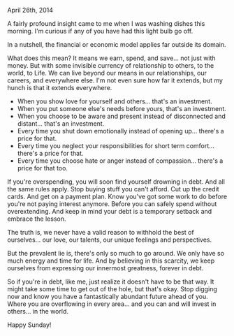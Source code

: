 April 26th, 2014

A fairly profound insight came to me when I was washing dishes this morning. I'm curious if any of you have had this light bulb go off.

In a nutshell, the financial or economic model applies far outside its domain.

What does this mean? It means we earn, spend, and save... not just with money. But with some invisible currency of relationship to others, to the world, to Life. We can live beyond our means in our relationships, our careers, and everywhere else. I'm not even sure how far it extends, but my hunch is that it extends everywhere.

- When you show love for yourself and others... that's an investment.
- When you put someone else's needs before yours, that's an investment.
- When you choose to be aware and present instead of disconnected and distant... that's an investment.
- Every time you shut down emotionally instead of opening up... there's a price for that.
- Every time you neglect your responsibilities for short term comfort... there's a price for that.
- Every time you choose hate or anger instead of compassion... there's a price for that too.

If you're overspending, you will soon find yourself drowning in debt. And all the same rules apply. Stop buying stuff you can't afford. Cut up the credit cards. And get on a payment plan. Know you've got some work to do before you're not paying interest anymore. Before you can safely spend without overextending. And keep in mind your debt is a temporary setback and embrace the lesson.

The truth is, we never have a valid reason to withhold the best of ourselves... our love, our talents, our unique feelings and perspectives.

But the prevalent lie is, there's only so much to go around. We only have so much energy and time for life. And by believing in this scarcity, we keep ourselves from expressing our innermost greatness, forever in debt.

So if you're in debt, like me, just realize it doesn't have to be that way. It might take some time to get out of the hole, but that's okay. Stop digging now and know you have a fantastically abundant future ahead of you. Where you are overflowing in every area... and you can and will invest in others... in the world.

Happy Sunday!
